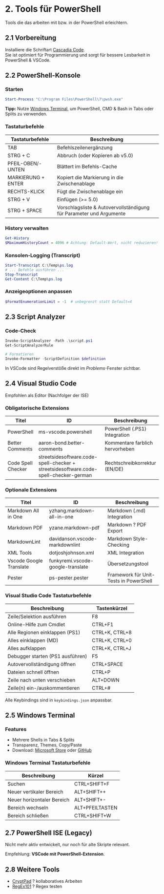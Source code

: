 # 2. Tools für PowerShell

Tools die das arbeiten mit bzw. in der PowerShell erleichtern.

## 2.1 Vorbereitung

Installiere die Schriftart [Cascadia Code](https://github.com/microsoft/cascadia-code).  
Sie ist optimiert für Programmierung und sorgt für bessere Lesbarkeit in PowerShell & VSCode.

## 2.2 PowerShell-Konsole

### Starten

```powershell
Start-Process "C:\Program Files\PowerShell\7\pwsh.exe"
```

**Tipp:** Nutze [Windows Terminal](https://github.com/microsoft/terminal), um PowerShell, CMD & Bash in Tabs oder Splits zu verwenden.

### Tastaturbefehle

| Tastaturbefehle    | Beschreibung                                                        |
| ------------------ | ------------------------------------------------------------------- |
| TAB                | Befehlszeilenergänzung                                              |
| STRG + C           | Abbruch (oder Kopieren ab v5.0)                                     |
| PFEIL-OBEN/-UNTEN  | Blättert im Befehls-Cache                                           |
| MARKIERUNG + ENTER | Kopiert die Markierung in die Zwischenablage                        |
| RECHTS-KLICK       | Fügt die Zwischenablage ein                                         |
| STRG + V           | Einfügen (>= 5.0)                                                   |
| STRG + SPACE       | Vorschlagsliste & Autovervollständigung für Parameter und Argumente |

### History verwalten

```powershell
Get-History
$MaximumHistoryCount = 4096 # Achtung: Default-Wert, nicht reduzieren!
```

### Konsolen-Logging (Transcript)

```powershell
Start-Transcript C:\Temp\ps.log
# ... Befehle ausführen ...
Stop-Transcript
Get-Content C:\Temp\ps.log
```

### Anzeigeoptionen anpassen

```powershell
$FormatEnumerationLimit = -1  # unbegrenzt statt Default=4
```

## 2.3 Script Analyzer

### Code-Check

```powershell
Invoke-ScriptAnalyzer -Path .\script.ps1
Get-ScriptAnalyzerRule

# Formatieren
Invoke-Formatter -ScriptDefinition $definition
```

In VSCode sind Regelverstöße direkt im *Problems*-Fenster sichtbar.

## 2.4 Visual Studio Code

Empfohlen als Editor (Nachfolger der ISE)

### Obligatorische Extensions

| Titel              | ID                                                                                   | Beschreibung                    |
| ------------------ | ------------------------------------------------------------------------------------ | ------------------------------- |
| PowerShell         | ms-vscode.powershell                                                                 | PowerShell (.PS1) Integration   |
| Better Comments    | aaron-bond.better-comments                                                           | Kommentare farblich hervorheben |
| Code Spell Checker | streetsidesoftware.code-spell-checker + streetsidesoftware.code-spell-checker-german | Rechtschreibkorrektur (EN/DE)   |

### Optionale Extensions

| Titel                   | ID                                | Beschreibung                           |
| ----------------------- | --------------------------------- | -------------------------------------- |
| Markdown All in One     | yzhang.markdown-all-in-one        | Markdown (.md) Integration             |
| Markdown PDF            | yzane.markdown-pdf                | Markdown ? PDF Export                  |
| MarkdownLint            | davidanson.vscode-markdownlint    | Markdown Style-Checking                |
| XML Tools               | dotjoshjohnson.xml                | XML Integration                        |
| Vscode Google Translate | funkyremi.vscode-google-translate | Übersetzungstool                       |
| Pester                  | ps-pester.pester                  | Framework für Unit-Tests in PowerShell |

### Visual Studio Code Tastaturbefehle

| Beschreibung                     | Tastenkürzel   |
| -------------------------------- | -------------- |
| Zeile/Selektion ausführen        | F8             |
| Online-Hilfe zum Cmdlet          | CTRL+F1        |
| Alle Regionen einklappen (PS1)   | CTRL+K, CTRL+8 |
| Alles einklappen (MD)            | CTRL+K, CTRL+0 |
| Alles aufklappen                 | CTRL+K, CTRL+J |
| Debugger starten (PS1 ausführen) | F5             |
| Autovervollständigung öffnen     | CTRL+SPACE     |
| Dateien schnell öffnen           | CTRL+P         |
| Zeile nach unten verschieben     | ALT+DOWN       |
| Zeile(n) ein-/auskommentieren    | CTRL+#         |

Alle Keybindings sind in `keybindings.json` anpassbar.

## 2.5 Windows Terminal

### Features

- Mehrere Shells in Tabs & Splits  
- Transparenz, Themes, Copy/Paste  
- Download: [Microsoft Store](https://aka.ms/terminal) oder [GitHub](https://github.com/microsoft/terminal)

### Windows Terminal Tastaturbefehle

| Beschreibung               | Kürzel          |
| -------------------------- | --------------- |
| Suchen                     | CTRL+SHIFT+F    |
| Neuer vertikaler Bereich   | ALT+SHIFT++     |
| Neuer horizontaler Bereich | ALT+SHIFT+-     |
| Bereich wechseln           | ALT+PFEILTASTEN |
| Bereich schließen          | CTRL+SHIFT+W    |

## 2.7 PowerShell ISE (Legacy)

Nicht mehr aktiv entwickelt, nur noch für alte Skripte relevant.  

Empfehlung: **VSCode mit PowerShell-Extension**.

## 2.8 Weitere Tools

- [CryptPad](https://cryptpad.fr) ? kollaboratives Arbeiten  
- [RegEx101](https://regex101.com) ? Regex testen
